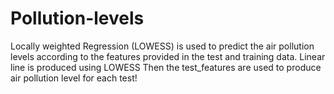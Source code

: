 # Pollution-levels
Locally weighted Regression (LOWESS) is used to predict the air pollution levels according to the features provided in the test and training data.
Linear line is produced using LOWESS
Then the test_features are used to produce air pollution level for each test!
